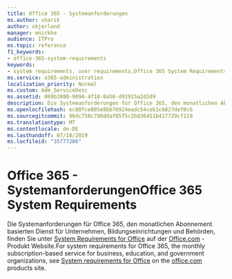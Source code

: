 ```yaml
---
title: Office 365 - Systemanforderungen
ms.author: sharik
author: skjerland
manager: mnirkhe
audience: ITPro
ms.topic: reference
f1_keywords:
- office-365-system-requirements
keywords:
- system requirements, user requirements,Office 365 System Requirements
ms.service: o365-administration
localization_priority: Normal
ms.custom: Adm_ServiceDesc
ms.assetid: 089b3880-9094-4f18-8a56-d91915a2d2d9
description: Die Systemanforderungen für Office 365, den monatlichen Abonnement basierten Dienst für Unternehmen, Bildungseinrichtungen und Behörden, finden Sie unter System Requirements for Office auf der Office.com-Produkt Website.
ms.openlocfilehash: ec88fce805e8bb76924eadc54ceb1c6827def0c6
ms.sourcegitcommit: 96dc758c790ddaf05f5c2b836451b417729cf119
ms.translationtype: MT
ms.contentlocale: de-DE
ms.lasthandoff: 07/18/2019
ms.locfileid: "35777286"
---
```

# <a name="office-365-system-requirements"></a><span data-ttu-id="97421-104">Office 365 - Systemanforderungen</span><span class="sxs-lookup"><span data-stu-id="97421-104">Office 365 System Requirements</span></span>

<span data-ttu-id="97421-105">Die Systemanforderungen für Office 365, den monatlichen Abonnement basierten Dienst für Unternehmen, Bildungseinrichtungen und Behörden, finden Sie unter [System Requirements for Office](http://go.microsoft.com/fwlink/?LinkID=626095&amp;clcid=0x409) auf der [Office.com](http://go.microsoft.com/fwlink/?LinkID=509817&amp;clcid=0x409) -Produkt Website.</span><span class="sxs-lookup"><span data-stu-id="97421-105">For system requirements for Office 365, the monthly subscription-based service for business, education, and government organizations, see [System requirements for Office](http://go.microsoft.com/fwlink/?LinkID=626095&amp;clcid=0x409) on the [office.com](http://go.microsoft.com/fwlink/?LinkID=509817&amp;clcid=0x409) products site.</span></span> 
  

